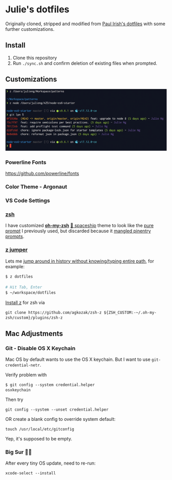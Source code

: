 # Julie's dotfiles

Originally cloned, stripped and modified from [Paul Irish's dotfiles](https://github.com/paulirish/dotfiles/) with some further customizations.

## Install

1. Clone this repository
2. Run `./sync.sh` and confirm deletion of existing files when prompted.

## Customizations

![Preview](./screenshot.png)

### Powerline Fonts

https://github.com/powerline/fonts

### Color Theme - Argonaut

### VS Code Settings

### [zsh](https://github.com/robbyrussell/oh-my-zsh) 
  
I have customized **[oh-my-zsh](https://github.com/robbyrussell/oh-my-zsh)** [🚀 spaceship](https://github.com/denysdovhan/spaceship-prompt) theme to look like the [pure prompt](https://github.com/sindresorhus/pure) I previously used, but discarded because it [mangled pinentry prompts](https://github.com/sindresorhus/pure/issues/366).

### [z jumper](https://github.com/rupa/z)
  

Lets me [jump around in history without knowing/typing entire path](https://github.com/rupa/z), for example:

```bash
$ z dotfiles

# Hit Tab, Enter 
$ ~/workspace/dotfiles
```

[Install z](https://github.com/agkozak/zsh-z#installation) for zsh via

```
git clone https://github.com/agkozak/zsh-z ${ZSH_CUSTOM:-~/.oh-my-zsh/custom}/plugins/zsh-z
```

## Mac Adjustments

### Git - Disable OS X Keychain

Mac OS by default wants to use the OS X keychain. But I want to use `git-credential-netr`. 

Verify problem with

```
$ git config --system credential.helper
osxkeychain
```

Then try

```
git config --system --unset credential.helper
```

OR create a blank config to override system default:

```
touch /usr/local/etc/gitconfig
```

Yep, it's supposed to be empty.

### Big Sur 🤦‍♀️

After every tiny OS update, need to re-run:

```
xcode-select --install
```